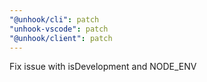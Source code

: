 ```yaml
---
"@unhook/cli": patch
"unhook-vscode": patch
"@unhook/client": patch
---
```


Fix issue with isDevelopment and NODE_ENV
